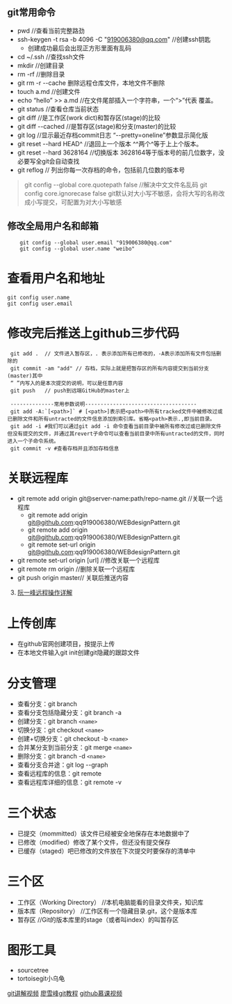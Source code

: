 ## **git常用命令**
- pwd  //查看当前完整路劲
- ssh-keygen -t rsa -b 4096 -C "919006380@qq.com"  //创建ssh钥匙 
  - 创建成功最后会出现正方形里面有乱码
- cd ~/.ssh  //查找ssh文件
- mkdir  //创建目录
- rm -rf //删除目录
- git rm -r --cache 删除远程仓库文件，本地文件不删除
- touch a.md  //创建文件
- echo “hello” >> a.md  //在文件尾部插入一个字符串，一个“>”代表 覆盖。
- git status //查看仓库当前状态
- git diff  //是工作区(work dict)和暂存区(stage)的比较
- git diff --cached //是暂存区(stage)和分支(master)的比较
- git log  //显示最近存档commit日志 “--pretty=oneline”参数显示简化版
- git reset --hard HEAD^ //退回上一个版本 ^^两个^等于上上个版本。
- git reset --hard 3628164 //切换版本 3628164等于版本号的前几位数字，没必要写全git会自动查找
- git reflog // 列出你每一次存档的命令，包括前几位数的版本号
> git config --global core.quotepath false //解决中文文件名乱码
> git config core.ignorecase false   git默认对大小写不敏感，会将大写的名称改成小写提交，可配置为对大小写敏感

## **修改全局用户名和邮箱**
```
    git config --global user.email "919006380@qq.com"
    git config --global user.name "weibo"
```
# **查看用户名和地址**
```
git config user.name
git config user.email
```
# **修改完后推送上github三步代码**
```shell
 git add .  // 文件进入暂存区，. 表示添加所有已修改的，-A表示添加所有文件包括删除的
 git commit -am "add" // 存档，实际上就是把暂存区的所有内容提交到当前分支(master)其中
 “ ”内写入的是本次提交的说明，可以是任意内容
 git push   // push到远端GitHub的master上
 
 --------------常用参数说明------------------------------------
 git add -A:`[<path>]` # [<path>]表示把<path>中所有tracked文件中被修改过或已删除文件和所有untracted的文件信息添加到索引库。省略<path>表示.,即当前目录。
 git add -i #我们可以通过git add -i 命令查看当前目录中被所有修改过或已删除文件但没有提交的文件，并通过其revert子命令可以查看当前目录中所有untracted的文件，同时进入一个子命令系统。
 git commit -v #查看存档并且添加存档信息
```
# **关联远程库**
- git remote add origin git@server-name:path/repo-name.git //关联一个远程库
    - git remote add origin git@github.com:qq919006380/WEBdesignPattern.git
    - git remote add origin git@github.com:qq919006380/WEBdesignPattern.git
    - git remote set-url origin git@github.com:qq919006380/WEBdesignPattern.git
- git remote set-url origin [url] //修改关联一个远程库
- git remote rm origin      //删除关联一个远程库
- git push origin master// 关联后推送内容
3. [阮一峰远程操作详解](http://www.ruanyifeng.com/blog/2014/06/git_remote.html)



# **上传创库**
- 在github官网创建项目，按提示上传
- 在本地文件输入git init创建git隐藏的跟踪文件
  

# **分支管理**
- 查看分支：git branch
- 查看分支包括隐藏分支：git branch -a
- 创建分支：git branch `<name>`
- 切换分支：git checkout `<name>`
- 创建+切换分支：git checkout -b `<name>`
- 合并某分支到当前分支：git merge `<name>`
- 删除分支：git branch -d `<name>`
- 查看分支合并途：git log --graph
- 查看远程库的信息：git remote
- 查看远程库详细的信息：git remote -v

# **三个状态**
- 已提交（mommitted）该文件已经被安全地保存在本地数据中了
- 已修改（modified）修改了某个文件，但还没有提交保存
- 已缓存（staged）吧已修改的文件放在下次提交时要保存的清单中
# **三个区**
- 工作区（Working Directory）  //本机电脑能看的目录文件夹，知识库
- 版本库（Repository）  //工作区有一个隐藏目录.git，这个是版本库
- 暂存区 //Git的版本库里的stage（或者叫index）的叫暂存区

# 图形工具
- sourcetree
- tortoisegit小乌龟


[git讲解视频](https://jirengu.com/app/watch/382/1?vsum=1)
[廖雪峰git教程](https://www.liaoxuefeng.com/wiki/0013739516305929606dd18361248578c67b8067c8c017b000)
[github慕课视频](https://www.imooc.com/learn/390)